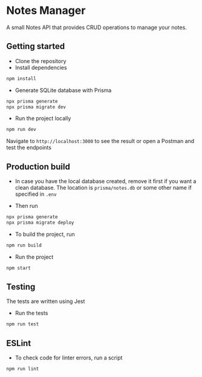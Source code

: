 # Notes Manager

A small Notes API that provides CRUD operations to manage your notes.

## Getting started

- Clone the repository
- Install dependencies

```bash
npm install
```

- Generate SQLite database with Prisma

```bash
npx prisma generate
npx prisma migrate dev
```

- Run the project locally

```bash
npm run dev
```

Navigate to `http://localhost:3000` to see the result or open a Postman and test the endpoints

## Production build

- In case you have the local database created, remove it first if you want a clean database. The location is `prisma/notes.db` or some other name if specified in `.env`

- Then run

```bash
npx prisma generate
npx prisma migrate deploy
```

- To build the project, run

```bash
npm run build
```

- Run the project

```bash
npm start
```

## Testing

The tests are written using Jest

- Run the tests

```bash
npm run test
```

## ESLint

- To check code for linter errors, run a script

```bash
npm run lint
```
